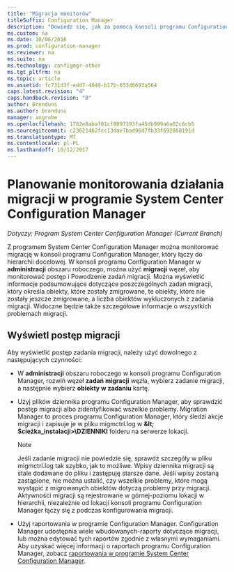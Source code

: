 ```yaml
---
title: "Migracja monitorów"
titleSuffix: Configuration Manager
description: "Dowiedz się, jak za pomocą konsoli programu Configuration Manager monitoruje postęp i Powodzenie zadań migracji."
ms.custom: na
ms.date: 10/06/2016
ms.prod: configuration-manager
ms.reviewer: na
ms.suite: na
ms.technology: configmgr-other
ms.tgt_pltfrm: na
ms.topic: article
ms.assetid: fc731d3f-edd7-4049-b17b-653d6693a564
caps.latest.revision: "4"
caps.handback.revision: "0"
author: Brenduns
ms.author: brenduns
manager: angrobe
ms.openlocfilehash: 1782e8abaf01cf8097393fa45db999a6a02c6cb5
ms.sourcegitcommit: c236214b2fcc13dae7bad96d7fb33f692868191d
ms.translationtype: MT
ms.contentlocale: pl-PL
ms.lasthandoff: 10/12/2017
---
```

# <a name="planning-to-monitor-migration-activity-in-system-center-configuration-manager"></a>Planowanie monitorowania działania migracji w programie System Center Configuration Manager

*Dotyczy: Program System Center Configuration Manager (Current Branch)*

Z programem System Center Configuration Manager można monitorować migrację w konsoli programu Configuration Manager, który łączy do hierarchii docelowej. W konsoli programu Configuration Manager w **administracji** obszaru roboczego, można użyć **migracji** węzeł, aby monitorować postęp i Powodzenie zadań migracji. Można wyświetlić informacje podsumowujące dotyczące poszczególnych zadań migracji, który określa obiekty, które zostały zmigrowane, te obiekty, które nie zostały jeszcze zmigrowane, a liczba obiektów wykluczonych z zadania migracji. Widoczne będzie także szczegółowe informacje o wszystkich problemach migracji.  

## <a name="view-migration-progress"></a>Wyświetl postęp migracji  
 Aby wyświetlić postęp zadania migracji, należy użyć dowolnego z następujących czynności:  

-   W **administracji** obszaru roboczego w konsoli programu Configuration Manager, rozwiń węzeł **zadań migracji** węzła, wybierz zadanie migracji, a następnie wybierz **obiekty w zadaniu** kartę.  

-   Użyj plików dziennika programu Configuration Manager, aby sprawdzić postęp migracji albo zidentyfikować wszelkie problemy. Migration Manager to proces programu Configuration Manager, który śledzi akcje migracji i zapisuje je w pliku migmctrl.log w  **\&lt; Ścieżka_instalacji\>\\DZIENNIKI** folderu na serwerze lokacji.  

    > [!NOTE]  
    >  Jeśli zadanie migracji nie powiedzie się, sprawdź szczegóły w pliku migmctrl.log tak szybko, jak to możliwe. Wpisy dziennika migracji są stale dodawane do pliku i zastępuję starsze dane. Jeśli wpisy zostaną zastąpione, nie można ustalić, czy wszelkie problemy, które mogą wystąpić z migrowanych obiektów dotyczą problemy przy migracji. Aktywności migracji są rejestrowane w górnej\-poziomu lokacji w hierarchii, niezależnie od lokacji konsoli programu Configuration Manager łączy się z podczas konfigurowania migracji.  

-   Użyj raportowania w programie Configuration Manager. Configuration Manager udostępnia wiele wbudowanych\-raporty dotyczące migracji, lub można edytować tych raportów zgodnie z własnymi wymaganiami. Aby uzyskać więcej informacji o raportach programu Configuration Manager, zobacz [raportowania w programie System Center Configuration Manager](../../core/servers/manage/reporting.md).  
